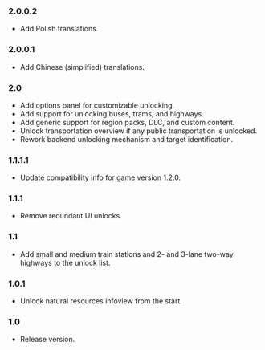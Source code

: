 ### 2.0.0.2
- Add Polish translations.

### 2.0.0.1
- Add Chinese (simplified) translations.

### 2.0
- Add options panel for customizable unlocking.
- Add support for unlocking buses, trams, and highways.
- Add generic support for region packs, DLC, and custom content.
- Unlock transportation overview if any public transportation is unlocked.
- Rework backend unlocking mechanism and target identification.

### 1.1.1.1
- Update compatibility info for game version 1.2.0.

### 1.1.1
- Remove redundant UI unlocks.

### 1.1
- Add small and medium train stations and 2- and 3-lane two-way highways to the unlock list.

### 1.0.1
- Unlock natural resources infoview from the start.

### 1.0
- Release version.